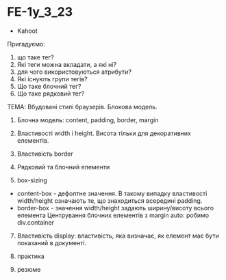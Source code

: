 # FE-1y_3_23

- Kahoot

Пригадуємо:

1. що таке тег?
2. Які теги можна вкладати, а які ні?
3. для чого використовуються атрибути?
4. Які існують групи тегів?
5. Що таке блочний тег?
6. Що таке рядковий тег?

ТЕМА: Вбудовані стилі браузерів. Блокова модель.

1. Блочна модель: content, padding, border, margin

2. Властивості width і height. Висота тільки для декоративних елементів.

3. Властивість border

4. Рядковий та блочний елементи

5. box-sizing

- content-box - дефолтне значення. В такому випадку властивості width/height
  означають те, що знаходиться всередині padding.
- border-box - значення width/height задають ширину/висоту всього елемента
  Центрування блочних елементів з margin auto: робимо div.container

7. Властивість display: властивість, яка визначає, як елемент має бути показаний
   в документі.

8. практика

9. резюме
